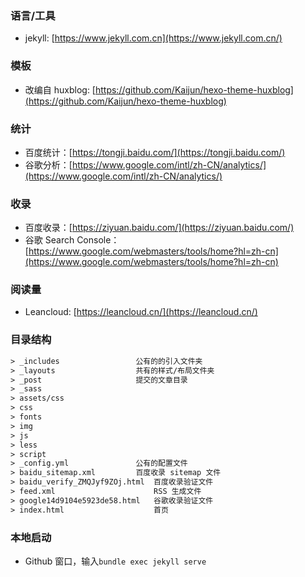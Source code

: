 ### 语言/工具

- jekyll: [https://www.jekyll.com.cn](https://www.jekyll.com.cn/)

### 模板

- 改编自 huxblog: [https://github.com/Kaijun/hexo-theme-huxblog](https://github.com/Kaijun/hexo-theme-huxblog)

### 统计

- 百度统计：[https://tongji.baidu.com/](https://tongji.baidu.com/)
- 谷歌分析：[https://www.google.com/intl/zh-CN/analytics/](https://www.google.com/intl/zh-CN/analytics/)

### 收录

- 百度收录：[https://ziyuan.baidu.com/](https://ziyuan.baidu.com/)
- 谷歌 Search Console：[https://www.google.com/webmasters/tools/home?hl=zh-cn](https://www.google.com/webmasters/tools/home?hl=zh-cn)


### 阅读量

- Leancloud: [https://leancloud.cn/](https://leancloud.cn/)

### 目录结构

```html
> _includes                 公有的的引入文件夹
> _layouts                  共有的样式/布局文件夹
> _post                     提交的文章目录
> _sass                     
> assets/css
> css
> fonts
> img
> js
> less
> script
> _config.yml               公有的配置文件
> baidu_sitemap.xml         百度收录 sitemap 文件
> baidu_verify_ZMQJyf9ZOj.html  百度收录验证文件
> feed.xml                      RSS 生成文件
> google14d9104e5923de58.html   谷歌收录验证文件
> index.html                    首页
```

### 本地启动

- Github 窗口，输入`bundle exec jekyll serve`

